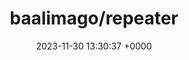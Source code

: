 ---
title: "baalimago/repeater"
link: "https://github.com/baalimago/repeater"
date: "2023-11-30 13:30:37 +0000"
description: "A tool which repeats a command n amounts of time. Includes progress and error handling."
category: "github"
---